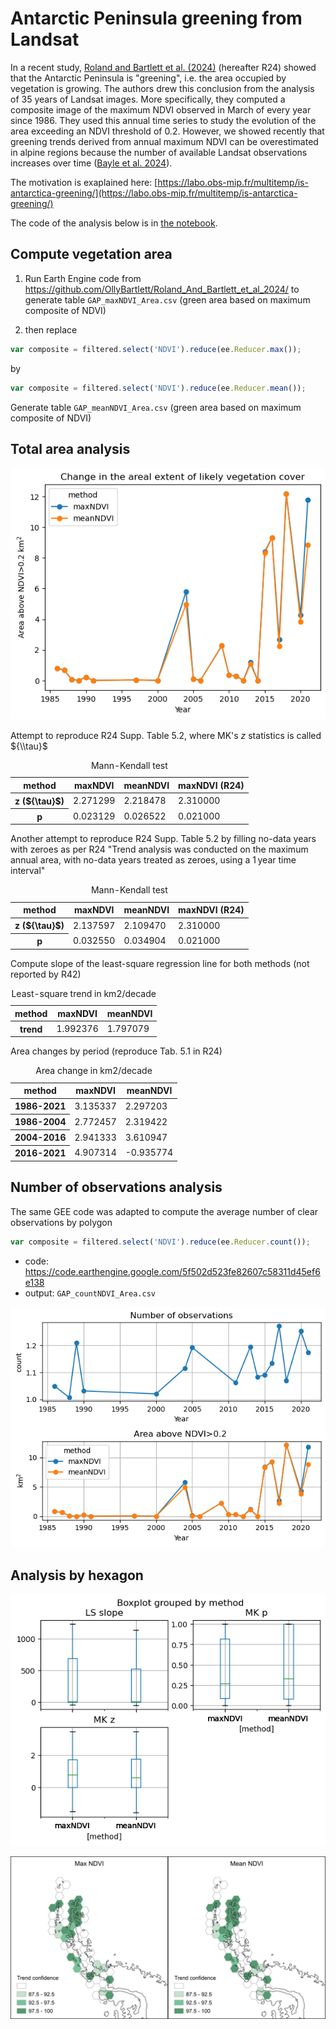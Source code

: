 # Antarctic Peninsula greening from Landsat

In a recent study, [Roland and Bartlett et al. (2024)](https://doi.org/10.1038/s41561-024-01564-5) (hereafter R24) showed that the Antarctic Peninsula is "greening", i.e. the area occupied by vegetation is growing. The authors drew this conclusion from the analysis of 35 years of Landsat images. More specifically, they computed a composite image of the maximum NDVI observed in March of every year since 1986. They used this annual time series to study the evolution of the area exceeding an NDVI threshold of 0.2.  However, we showed recently that greening trends derived from annual maximum NDVI can be overestimated in alpine regions because the number of available Landsat observations increases over time ([Bayle et al. 2024](https://doi.org/10.1111/ecog.07394)).

The motivation is exaplained here: [https://labo.obs-mip.fr/multitemp/is-antarctica-greening/](https://labo.obs-mip.fr/multitemp/is-antarctica-greening/)

The code of the analysis below is in [the notebook](antarcticGreening.ipynb).

## Compute vegetation area

1) Run Earth Engine code from https://github.com/OllyBartlett/Roland_And_Bartlett_et_al_2024/ to generate table ```GAP_maxNDVI_Area.csv``` (green area based on maximum composite of NDVI)

2) then replace 
```javascript
var composite = filtered.select('NDVI').reduce(ee.Reducer.max());
```
by
```javascript
var composite = filtered.select('NDVI').reduce(ee.Reducer.mean());
```

Generate table ```GAP_meanNDVI_Area.csv```  (green area based on maximum composite of NDVI)


## Total area analysis


    
![png](output_6_0.png)
    


Attempt to reproduce R24 Supp. Table 5.2, where MK's $z$ statistics is called ${\\tau}$ 


<table id="T_da8be">
  <caption>
    Mann-Kendall test
    </caption>
  <thead>
    <tr>
      <th class="index_name level0" >method</th>
      <th id="T_da8be_level0_col0" class="col_heading level0 col0" >maxNDVI</th>
      <th id="T_da8be_level0_col1" class="col_heading level0 col1" >meanNDVI</th>
      <th id="T_da8be_level0_col2" class="col_heading level0 col2" >maxNDVI (R24)</th>
    </tr>
  </thead>
  <tbody>
    <tr>
      <th id="T_da8be_level0_row0" class="row_heading level0 row0" >z (${\tau}$)</th>
      <td id="T_da8be_row0_col0" class="data row0 col0" >2.271299</td>
      <td id="T_da8be_row0_col1" class="data row0 col1" >2.218478</td>
      <td id="T_da8be_row0_col2" class="data row0 col2" >2.310000</td>
    </tr>
    <tr>
      <th id="T_da8be_level0_row1" class="row_heading level0 row1" >p</th>
      <td id="T_da8be_row1_col0" class="data row1 col0" >0.023129</td>
      <td id="T_da8be_row1_col1" class="data row1 col1" >0.026522</td>
      <td id="T_da8be_row1_col2" class="data row1 col2" >0.021000</td>
    </tr>
  </tbody>
</table>




Another attempt to reproduce R24 Supp. Table 5.2 by filling no-data years with zeroes 
as per R24 "Trend analysis was conducted on the maximum annual area, with no-data years 
treated as zeroes, using a 1 year time interval"



<table id="T_56dce">
  <caption>
    Mann-Kendall test
    </caption>
  <thead>
    <tr>
      <th class="index_name level0" >method</th>
      <th id="T_56dce_level0_col0" class="col_heading level0 col0" >maxNDVI</th>
      <th id="T_56dce_level0_col1" class="col_heading level0 col1" >meanNDVI</th>
      <th id="T_56dce_level0_col2" class="col_heading level0 col2" >maxNDVI (R24)</th>
    </tr>
  </thead>
  <tbody>
    <tr>
      <th id="T_56dce_level0_row0" class="row_heading level0 row0" >z (${\tau}$)</th>
      <td id="T_56dce_row0_col0" class="data row0 col0" >2.137597</td>
      <td id="T_56dce_row0_col1" class="data row0 col1" >2.109470</td>
      <td id="T_56dce_row0_col2" class="data row0 col2" >2.310000</td>
    </tr>
    <tr>
      <th id="T_56dce_level0_row1" class="row_heading level0 row1" >p</th>
      <td id="T_56dce_row1_col0" class="data row1 col0" >0.032550</td>
      <td id="T_56dce_row1_col1" class="data row1 col1" >0.034904</td>
      <td id="T_56dce_row1_col2" class="data row1 col2" >0.021000</td>
    </tr>
  </tbody>
</table>




Compute slope of the least-square regression line for both methods (not reported by R42)


<table id="T_7dd5d">
  <caption>
    Least-square trend in km2/decade
    </caption>
  <thead>
    <tr>
      <th class="index_name level0" >method</th>
      <th id="T_7dd5d_level0_col0" class="col_heading level0 col0" >maxNDVI</th>
      <th id="T_7dd5d_level0_col1" class="col_heading level0 col1" >meanNDVI</th>
    </tr>
  </thead>
  <tbody>
    <tr>
      <th id="T_7dd5d_level0_row0" class="row_heading level0 row0" >trend</th>
      <td id="T_7dd5d_row0_col0" class="data row0 col0" >1.992376</td>
      <td id="T_7dd5d_row0_col1" class="data row0 col1" >1.797079</td>
    </tr>
  </tbody>
</table>




Area changes by period (reproduce Tab. 5.1 in R24)




<table id="T_d2ab1">
  <caption>
    Area change in km2/decade 
    </caption>
  <thead>
    <tr>
      <th class="index_name level0" >method</th>
      <th id="T_d2ab1_level0_col0" class="col_heading level0 col0" >maxNDVI</th>
      <th id="T_d2ab1_level0_col1" class="col_heading level0 col1" >meanNDVI</th>
    </tr>
  </thead>
  <tbody>
    <tr>
      <th id="T_d2ab1_level0_row0" class="row_heading level0 row0" >1986-2021</th>
      <td id="T_d2ab1_row0_col0" class="data row0 col0" >3.135337</td>
      <td id="T_d2ab1_row0_col1" class="data row0 col1" >2.297203</td>
    </tr>
    <tr>
      <th id="T_d2ab1_level0_row1" class="row_heading level0 row1" >1986-2004</th>
      <td id="T_d2ab1_row1_col0" class="data row1 col0" >2.772457</td>
      <td id="T_d2ab1_row1_col1" class="data row1 col1" >2.319422</td>
    </tr>
    <tr>
      <th id="T_d2ab1_level0_row2" class="row_heading level0 row2" >2004-2016</th>
      <td id="T_d2ab1_row2_col0" class="data row2 col0" >2.941333</td>
      <td id="T_d2ab1_row2_col1" class="data row2 col1" >3.610947</td>
    </tr>
    <tr>
      <th id="T_d2ab1_level0_row3" class="row_heading level0 row3" >2016-2021</th>
      <td id="T_d2ab1_row3_col0" class="data row3 col0" >4.907314</td>
      <td id="T_d2ab1_row3_col1" class="data row3 col1" >-0.935774</td>
    </tr>
  </tbody>
</table>




## Number of observations analysis

The same GEE code was adapted to compute the average number of clear observations by polygon
```javascript
var composite = filtered.select('NDVI').reduce(ee.Reducer.count());
```
- code: https://code.earthengine.google.com/5f502d523fe82607c58311d45ef6e138
- output: ```GAP_countNDVI_Area.csv``` 




    
![png](output_18_0.png)
    



## Analysis by hexagon




    
![png](output_25_0.png)
    



![Map of confidence](antarcticGreening.jpeg)

